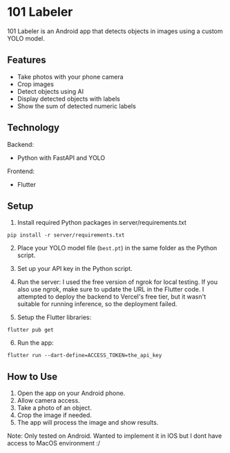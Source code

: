 # 101 Labeler

101 Labeler is an Android app that detects objects in images using a custom YOLO model.

## Features

- Take photos with your phone camera
- Crop images
- Detect objects using AI
- Display detected objects with labels
- Show the sum of detected numeric labels

## Technology

Backend:
- Python with FastAPI and YOLO

Frontend:
- Flutter

## Setup

1. Install required Python packages in server/requirements.txt
```
pip install -r server/requirements.txt
```

2. Place your YOLO model file (`best.pt`) in the same folder as the Python script.

3. Set up your API key in the Python script.

4. Run the server:
I used the free version of ngrok for local testing. If you also use ngrok, make sure to update the URL in the Flutter code. I attempted to deploy the backend to Vercel's free tier, but it wasn't suitable for running inference, so the deployment failed.

5. Setup the Flutter libraries:
```
flutter pub get
````

6. Run the app:
```
flutter run --dart-define=ACCESS_TOKEN=the_api_key
```

## How to Use

1. Open the app on your Android phone.
2. Allow camera access.
3. Take a photo of an object.
4. Crop the image if needed.
5. The app will process the image and show results.

Note: Only tested on Android. Wanted to implement it in IOS but I dont have access to MacOS environment :/